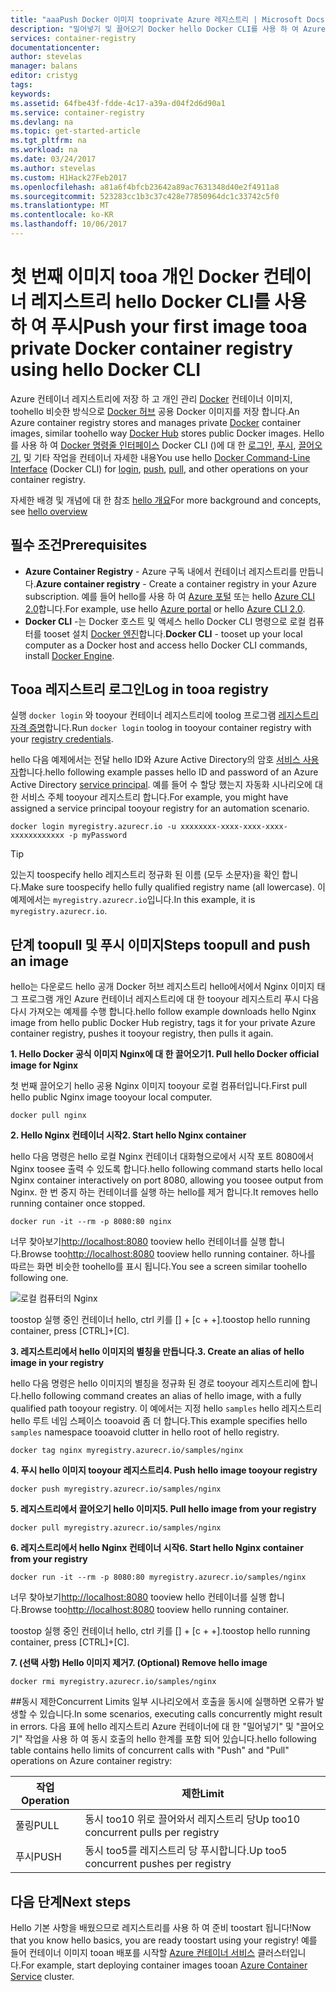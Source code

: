 ```yaml
---
title: "aaaPush Docker 이미지 tooprivate Azure 레지스트리 | Microsoft Docs"
description: "밀어넣기 및 끌어오기 Docker hello Docker CLI를 사용 하 여 Azure에서 이미지 tooa 개인 컨테이너 레지스트리"
services: container-registry
documentationcenter: 
author: stevelas
manager: balans
editor: cristyg
tags: 
keywords: 
ms.assetid: 64fbe43f-fdde-4c17-a39a-d04f2d6d90a1
ms.service: container-registry
ms.devlang: na
ms.topic: get-started-article
ms.tgt_pltfrm: na
ms.workload: na
ms.date: 03/24/2017
ms.author: stevelas
ms.custom: H1Hack27Feb2017
ms.openlocfilehash: a81a6f4bfcb23642a89ac7631348d40e2f4911a8
ms.sourcegitcommit: 523283cc1b3c37c428e77850964dc1c33742c5f0
ms.translationtype: MT
ms.contentlocale: ko-KR
ms.lasthandoff: 10/06/2017
---
```

# <a name="push-your-first-image-tooa-private-docker-container-registry-using-hello-docker-cli"></a><span data-ttu-id="3d287-103">첫 번째 이미지 tooa 개인 Docker 컨테이너 레지스트리 hello Docker CLI를 사용 하 여 푸시</span><span class="sxs-lookup"><span data-stu-id="3d287-103">Push your first image tooa private Docker container registry using hello Docker CLI</span></span>
<span data-ttu-id="3d287-104">Azure 컨테이너 레지스트리에 저장 하 고 개인 관리 [Docker](http://hub.docker.com) 컨테이너 이미지, toohello 비슷한 방식으로 [Docker 허브](https://hub.docker.com/) 공용 Docker 이미지를 저장 합니다.</span><span class="sxs-lookup"><span data-stu-id="3d287-104">An Azure container registry stores and manages private [Docker](http://hub.docker.com) container images, similar toohello way [Docker Hub](https://hub.docker.com/) stores public Docker images.</span></span> <span data-ttu-id="3d287-105">Hello를 사용 하 여 [Docker 명령줄 인터페이스](https://docs.docker.com/engine/reference/commandline/cli/) Docker CLI ()에 대 한 [로그인](https://docs.docker.com/engine/reference/commandline/login/), [푸시](https://docs.docker.com/engine/reference/commandline/push/), [끌어오기](https://docs.docker.com/engine/reference/commandline/pull/), 및 기타 작업을 컨테이너 자세한 내용</span><span class="sxs-lookup"><span data-stu-id="3d287-105">You use hello [Docker Command-Line Interface](https://docs.docker.com/engine/reference/commandline/cli/) (Docker CLI) for [login](https://docs.docker.com/engine/reference/commandline/login/), [push](https://docs.docker.com/engine/reference/commandline/push/), [pull](https://docs.docker.com/engine/reference/commandline/pull/), and other operations on your container registry.</span></span>

<span data-ttu-id="3d287-106">자세한 배경 및 개념에 대 한 참조 [hello 개요](container-registry-intro.md)</span><span class="sxs-lookup"><span data-stu-id="3d287-106">For more background and concepts, see [hello overview](container-registry-intro.md)</span></span>



## <a name="prerequisites"></a><span data-ttu-id="3d287-107">필수 조건</span><span class="sxs-lookup"><span data-stu-id="3d287-107">Prerequisites</span></span>
* <span data-ttu-id="3d287-108">**Azure Container Registry** - Azure 구독 내에서 컨테이너 레지스트리를 만듭니다.</span><span class="sxs-lookup"><span data-stu-id="3d287-108">**Azure container registry** - Create a container registry in your Azure subscription.</span></span> <span data-ttu-id="3d287-109">예를 들어 hello를 사용 하 여 [Azure 포털](container-registry-get-started-portal.md) 또는 hello [Azure CLI 2.0](container-registry-get-started-azure-cli.md)합니다.</span><span class="sxs-lookup"><span data-stu-id="3d287-109">For example, use hello [Azure portal](container-registry-get-started-portal.md) or hello [Azure CLI 2.0](container-registry-get-started-azure-cli.md).</span></span>
* <span data-ttu-id="3d287-110">**Docker CLI** -는 Docker 호스트 및 액세스 hello Docker CLI 명령으로 로컬 컴퓨터를 tooset 설치 [Docker 엔진](https://docs.docker.com/engine/installation/)합니다.</span><span class="sxs-lookup"><span data-stu-id="3d287-110">**Docker CLI** - tooset up your local computer as a Docker host and access hello Docker CLI commands, install [Docker Engine](https://docs.docker.com/engine/installation/).</span></span>

## <a name="log-in-tooa-registry"></a><span data-ttu-id="3d287-111">Tooa 레지스트리 로그인</span><span class="sxs-lookup"><span data-stu-id="3d287-111">Log in tooa registry</span></span>
<span data-ttu-id="3d287-112">실행 `docker login` 와 tooyour 컨테이너 레지스트리에 toolog 프로그램 [레지스트리 자격 증명](container-registry-authentication.md)합니다.</span><span class="sxs-lookup"><span data-stu-id="3d287-112">Run `docker login` toolog in tooyour container registry with your [registry credentials](container-registry-authentication.md).</span></span>

<span data-ttu-id="3d287-113">hello 다음 예제에서는 전달 hello ID와 Azure Active Directory의 암호 [서비스 사용자](../active-directory/active-directory-application-objects.md)합니다.</span><span class="sxs-lookup"><span data-stu-id="3d287-113">hello following example passes hello ID and password of an Azure Active Directory [service principal](../active-directory/active-directory-application-objects.md).</span></span> <span data-ttu-id="3d287-114">예를 들어 수 할당 했는지 자동화 시나리오에 대 한 서비스 주체 tooyour 레지스트리 합니다.</span><span class="sxs-lookup"><span data-stu-id="3d287-114">For example, you might have assigned a service principal tooyour registry for an automation scenario.</span></span>

```
docker login myregistry.azurecr.io -u xxxxxxxx-xxxx-xxxx-xxxx-xxxxxxxxxxxx -p myPassword
```

> [!TIP]
> <span data-ttu-id="3d287-115">있는지 toospecify hello 레지스트리 정규화 된 이름 (모두 소문자)을 확인 합니다.</span><span class="sxs-lookup"><span data-stu-id="3d287-115">Make sure toospecify hello fully qualified registry name (all lowercase).</span></span> <span data-ttu-id="3d287-116">이 예제에서는 `myregistry.azurecr.io`입니다.</span><span class="sxs-lookup"><span data-stu-id="3d287-116">In this example, it is `myregistry.azurecr.io`.</span></span>

## <a name="steps-toopull-and-push-an-image"></a><span data-ttu-id="3d287-117">단계 toopull 및 푸시 이미지</span><span class="sxs-lookup"><span data-stu-id="3d287-117">Steps toopull and push an image</span></span>
<span data-ttu-id="3d287-118">hello는 다운로드 hello 공개 Docker 허브 레지스트리 hello에서에서 Nginx 이미지 태그 프로그램 개인 Azure 컨테이너 레지스트리에 대 한 tooyour 레지스트리 푸시 다음 다시 가져오는 예제를 수행 합니다.</span><span class="sxs-lookup"><span data-stu-id="3d287-118">hello follow example downloads hello Nginx image from hello public Docker Hub registry, tags it for your private Azure container registry, pushes it tooyour registry, then pulls it again.</span></span>

<span data-ttu-id="3d287-119">**1. Hello Docker 공식 이미지 Nginx에 대 한 끌어오기**</span><span class="sxs-lookup"><span data-stu-id="3d287-119">**1. Pull hello Docker official image for Nginx**</span></span>

<span data-ttu-id="3d287-120">첫 번째 끌어오기 hello 공용 Nginx 이미지 tooyour 로컬 컴퓨터입니다.</span><span class="sxs-lookup"><span data-stu-id="3d287-120">First pull hello public Nginx image tooyour local computer.</span></span>

```
docker pull nginx
```
<span data-ttu-id="3d287-121">**2. Hello Nginx 컨테이너 시작**</span><span class="sxs-lookup"><span data-stu-id="3d287-121">**2. Start hello Nginx container**</span></span>

<span data-ttu-id="3d287-122">hello 다음 명령은 hello 로컬 Nginx 컨테이너 대화형으로에서 시작 포트 8080에서 Nginx toosee 출력 수 있도록 합니다.</span><span class="sxs-lookup"><span data-stu-id="3d287-122">hello following command starts hello local Nginx container interactively on port 8080, allowing you toosee output from Nginx.</span></span> <span data-ttu-id="3d287-123">한 번 중지 하는 컨테이너를 실행 하는 hello를 제거 합니다.</span><span class="sxs-lookup"><span data-stu-id="3d287-123">It removes hello running container once stopped.</span></span>

```
docker run -it --rm -p 8080:80 nginx
```

<span data-ttu-id="3d287-124">너무 찾아보기[http://localhost:8080](http://localhost:8080) tooview hello 컨테이너를 실행 합니다.</span><span class="sxs-lookup"><span data-stu-id="3d287-124">Browse too[http://localhost:8080](http://localhost:8080) tooview hello running container.</span></span> <span data-ttu-id="3d287-125">하나를 따르는 화면 비슷한 toohello를 표시 됩니다.</span><span class="sxs-lookup"><span data-stu-id="3d287-125">You see a screen similar toohello following one.</span></span>

![로컬 컴퓨터의 Nginx](./media/container-registry-get-started-docker-cli/nginx.png)

<span data-ttu-id="3d287-127">toostop 실행 중인 컨테이너 hello, ctrl 키를 [] + [c + +].</span><span class="sxs-lookup"><span data-stu-id="3d287-127">toostop hello running container, press [CTRL]+[C].</span></span>

<span data-ttu-id="3d287-128">**3. 레지스트리에서 hello 이미지의 별칭을 만듭니다.**</span><span class="sxs-lookup"><span data-stu-id="3d287-128">**3. Create an alias of hello image in your registry**</span></span>

<span data-ttu-id="3d287-129">hello 다음 명령은 hello 이미지의 별칭을 정규화 된 경로 tooyour 레지스트리에 합니다.</span><span class="sxs-lookup"><span data-stu-id="3d287-129">hello following command creates an alias of hello image, with a fully qualified path tooyour registry.</span></span> <span data-ttu-id="3d287-130">이 예에서는 지정 hello `samples` hello 레지스트리 hello 루트 네임 스페이스 tooavoid 좀 더 합니다.</span><span class="sxs-lookup"><span data-stu-id="3d287-130">This example specifies hello `samples` namespace tooavoid clutter in hello root of hello registry.</span></span>

```
docker tag nginx myregistry.azurecr.io/samples/nginx
```  

<span data-ttu-id="3d287-131">**4. 푸시 hello 이미지 tooyour 레지스트리**</span><span class="sxs-lookup"><span data-stu-id="3d287-131">**4. Push hello image tooyour registry**</span></span>

```
docker push myregistry.azurecr.io/samples/nginx
```

<span data-ttu-id="3d287-132">**5. 레지스트리에서 끌어오기 hello 이미지**</span><span class="sxs-lookup"><span data-stu-id="3d287-132">**5. Pull hello image from your registry**</span></span>

```
docker pull myregistry.azurecr.io/samples/nginx
```

<span data-ttu-id="3d287-133">**6. 레지스트리에서 hello Nginx 컨테이너 시작**</span><span class="sxs-lookup"><span data-stu-id="3d287-133">**6. Start hello Nginx container from your registry**</span></span>

```
docker run -it --rm -p 8080:80 myregistry.azurecr.io/samples/nginx
```

<span data-ttu-id="3d287-134">너무 찾아보기[http://localhost:8080](http://localhost:8080) tooview hello 컨테이너를 실행 합니다.</span><span class="sxs-lookup"><span data-stu-id="3d287-134">Browse too[http://localhost:8080](http://localhost:8080) tooview hello running container.</span></span>

<span data-ttu-id="3d287-135">toostop 실행 중인 컨테이너 hello, ctrl 키를 [] + [c + +].</span><span class="sxs-lookup"><span data-stu-id="3d287-135">toostop hello running container, press [CTRL]+[C].</span></span>

<span data-ttu-id="3d287-136">**7. (선택 사항) Hello 이미지 제거**</span><span class="sxs-lookup"><span data-stu-id="3d287-136">**7. (Optional) Remove hello image**</span></span>

```
docker rmi myregistry.azurecr.io/samples/nginx
```

##<a name="concurrent-limits"></a><span data-ttu-id="3d287-137">동시 제한</span><span class="sxs-lookup"><span data-stu-id="3d287-137">Concurrent Limits</span></span>
<span data-ttu-id="3d287-138">일부 시나리오에서 호출을 동시에 실행하면 오류가 발생할 수 있습니다.</span><span class="sxs-lookup"><span data-stu-id="3d287-138">In some scenarios, executing calls concurrently might result in errors.</span></span> <span data-ttu-id="3d287-139">다음 표에 hello 레지스트리 Azure 컨테이너에 대 한 "밀어넣기" 및 "끌어오기" 작업을 사용 하 여 동시 호출의 hello 한계를 포함 되어 있습니다.</span><span class="sxs-lookup"><span data-stu-id="3d287-139">hello following table contains hello limits of concurrent calls with "Push" and "Pull" operations on Azure container registry:</span></span>

| <span data-ttu-id="3d287-140">작업</span><span class="sxs-lookup"><span data-stu-id="3d287-140">Operation</span></span>  | <span data-ttu-id="3d287-141">제한</span><span class="sxs-lookup"><span data-stu-id="3d287-141">Limit</span></span>                                  |
| ---------- | -------------------------------------- |
| <span data-ttu-id="3d287-142">풀링</span><span class="sxs-lookup"><span data-stu-id="3d287-142">PULL</span></span>       | <span data-ttu-id="3d287-143">동시 too10 위로 끌어와서 레지스트리 당</span><span class="sxs-lookup"><span data-stu-id="3d287-143">Up too10 concurrent pulls per registry</span></span> |
| <span data-ttu-id="3d287-144">푸시</span><span class="sxs-lookup"><span data-stu-id="3d287-144">PUSH</span></span>       | <span data-ttu-id="3d287-145">동시 too5를 레지스트리 당 푸시합니다.</span><span class="sxs-lookup"><span data-stu-id="3d287-145">Up too5 concurrent pushes per registry</span></span> |

## <a name="next-steps"></a><span data-ttu-id="3d287-146">다음 단계</span><span class="sxs-lookup"><span data-stu-id="3d287-146">Next steps</span></span>
<span data-ttu-id="3d287-147">Hello 기본 사항을 배웠으므로 레지스트리를 사용 하 여 준비 toostart 됩니다!</span><span class="sxs-lookup"><span data-stu-id="3d287-147">Now that you know hello basics, you are ready toostart using your registry!</span></span> <span data-ttu-id="3d287-148">예를 들어 컨테이너 이미지 tooan 배포를 시작할 [Azure 컨테이너 서비스](https://azure.microsoft.com/documentation/services/container-service/) 클러스터입니다.</span><span class="sxs-lookup"><span data-stu-id="3d287-148">For example, start deploying container images tooan [Azure Container Service](https://azure.microsoft.com/documentation/services/container-service/) cluster.</span></span>
